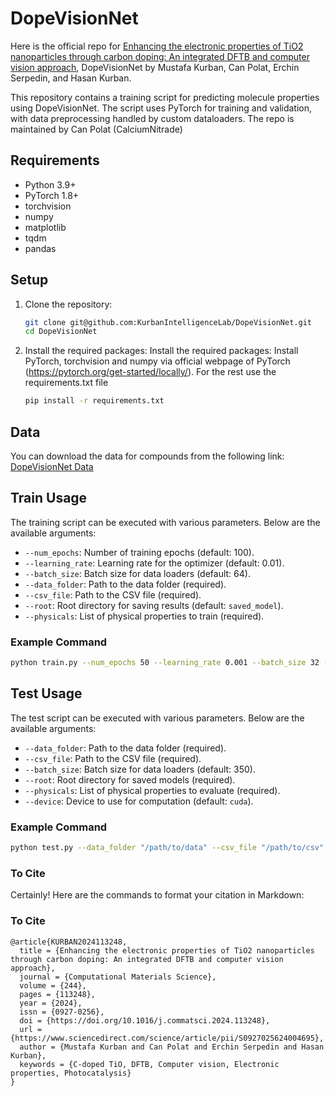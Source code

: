 # DopeVisionNet
Here is the official repo for [Enhancing the electronic properties of TiO2 nanoparticles through carbon doping: An integrated DFTB and computer vision approach](https://doi.org/10.1016/j.commatsci.2024.113248), DopeVisionNet by Mustafa Kurban, Can Polat, Erchin Serpedin, and Hasan Kurban. 

This repository contains a training script for predicting molecule properties using DopeVisionNet. The script uses PyTorch for training and validation, with data preprocessing handled by custom dataloaders. The repo is maintained by Can Polat (CalciumNitrade)

## Requirements

- Python 3.9+
- PyTorch 1.8+
- torchvision
- numpy
- matplotlib
- tqdm
- pandas

## Setup

1. Clone the repository:

    ```bash
    git clone git@github.com:KurbanIntelligenceLab/DopeVisionNet.git
    cd DopeVisionNet
    ```

2. Install the required packages:
    Install the required packages: Install PyTorch, torchvision and numpy via official webpage of PyTorch (https://pytorch.org/get-started/locally/). For the rest use the requirements.txt file
    ```bash
    pip install -r requirements.txt
    ```
## Data

You can download the data for compounds from the following link: [DopeVisionNet Data](https://tamucs-my.sharepoint.com/:f:/r/personal/hasan_kurban_tamu_edu/Documents/KIL-OneDrive/Can%20Polat/DopeVisionNet/data?csf=1&web=1&e=inGKUd)

## Train Usage

The training script can be executed with various parameters. Below are the available arguments:

- `--num_epochs`: Number of training epochs (default: 100).
- `--learning_rate`: Learning rate for the optimizer (default: 0.01).
- `--batch_size`: Batch size for data loaders (default: 64).
- `--data_folder`: Path to the data folder (required).
- `--csv_file`: Path to the CSV file (required).
- `--root`: Root directory for saving results (default: `saved_model`).
- `--physicals`: List of physical properties to train (required).

### Example Command

```bash
python train.py --num_epochs 50 --learning_rate 0.001 --batch_size 32 --data_folder "/path/to/data" --csv_file "/path/to/csv" --root "/path/to/root" --physicals normalized_homo normalized_lumo
```

## Test Usage

The test script can be executed with various parameters. Below are the available arguments:

- `--data_folder`: Path to the data folder (required).
- `--csv_file`: Path to the CSV file (required).
- `--batch_size`: Batch size for data loaders (default: 350).
- `--root`: Root directory for saved models (required).
- `--physicals`: List of physical properties to evaluate (required).
- `--device`: Device to use for computation (default: `cuda`).

### Example Command

```bash
python test.py --data_folder "/path/to/data" --csv_file "/path/to/csv" --batch_size 350 --root "/path/to/saved/models" --physicals normalized_homo normalized_lumo --device cuda
```

### To Cite

Certainly! Here are the commands to format your citation in Markdown:

### To Cite

```
@article{KURBAN2024113248,
  title = {Enhancing the electronic properties of TiO2 nanoparticles through carbon doping: An integrated DFTB and computer vision approach},
  journal = {Computational Materials Science},
  volume = {244},
  pages = {113248},
  year = {2024},
  issn = {0927-0256},
  doi = {https://doi.org/10.1016/j.commatsci.2024.113248},
  url = {https://www.sciencedirect.com/science/article/pii/S0927025624004695},
  author = {Mustafa Kurban and Can Polat and Erchin Serpedin and Hasan Kurban},
  keywords = {C-doped TiO, DFTB, Computer vision, Electronic properties, Photocatalysis}
}
```
